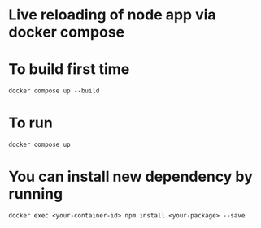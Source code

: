 # Live reloading of node app via docker compose

# To build first time
```
docker compose up --build
```

# To run
```
docker compose up
```

# You can install new dependency by running
```
docker exec <your-container-id> npm install <your-package> --save
```